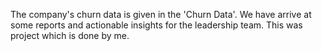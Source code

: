 The company's churn data is given in the 'Churn Data'. We have arrive at some reports and actionable insights for the leadership team. This was project which is done by me.
